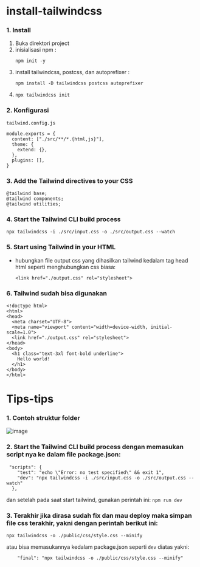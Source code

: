 # install-tailwindcss
### 1. Install
1. Buka direktori project
2. inisialisasi npm :
   ```
   npm init -y
   ```
4. install tailwindcss, postcss, dan autoprefixer :
   ```
   npm install -D tailwindcss postcss autoprefixer
   ```
5. ```
   npx tailwindcss init
   ```

### 2. Konfigurasi
``tailwind.config.js``

```
module.exports = {
  content: ["./src/**/*.{html,js}"],
  theme: {
    extend: {},
  },
  plugins: [],
}
```

### 3. Add the Tailwind directives to your CSS
```
@tailwind base;
@tailwind components;
@tailwind utilities;
```

### 4. Start the Tailwind CLI build process
```
npx tailwindcss -i ./src/input.css -o ./src/output.css --watch
```
### 5. Start using Tailwind in your HTML
- hubungkan file output css yang dihasilkan tailwind kedalam tag head html seperti menghubungkan css biasa:
  ```
  <link href="./output.css" rel="stylesheet">
  ```

### 6. Tailwind sudah bisa digunakan
```
<!doctype html>
<html>
<head>
  <meta charset="UTF-8">
  <meta name="viewport" content="width=device-width, initial-scale=1.0">
  <link href="./output.css" rel="stylesheet">
</head>
<body>
  <h1 class="text-3xl font-bold underline">
    Hello world!
  </h1>
</body>
</html>
```

# Tips-tips

### 1. Contoh struktur folder
![image](https://github.com/user-attachments/assets/8c2ff7b1-787b-4ca6-a097-4df6880b2431)

### 2. Start the Tailwind CLI build process dengan memasukan script nya ke dalam file package.json:
```
 "scripts": {
    "test": "echo \"Error: no test specified\" && exit 1",
    "dev": "npx tailwindcss -i ./src/input.css -o ./src/output.css --watch"
  },
```
dan setelah pada saat start tailwind, gunakan perintah ini: ```npm run dev```

### 3. Terakhir jika dirasa sudah fix dan mau deploy maka simpan file css terakhir, yakni dengan perintah berikut ini:
```
npx tailwindcss -o ./public/css/style.css --minify
```
atau bisa memasukannya kedalam package.json seperti ```dev``` diatas yakni:
```
    "final": "npx tailwindcss -o ./public/css/style.css --minify"
```

